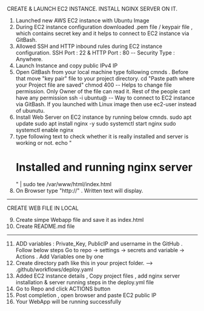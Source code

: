 CREATE & LAUNCH EC2 INSTANCE. INSTALL NGINX SERVER ON IT.

1. Launched new AWS EC2 instance with Ubuntu Image
2. During EC2 instance configuration downloaded .pem file / keypair file , which contains secret key and it helps to connect to EC2 instance via GitBash.
3. Allowed SSH and HTTP inbound rules during EC2 instance configuration. SSH Port : 22 & HTTP Port : 80 -- Security Type : Anywhere.
4. Launch Instance and copy public IPv4 IP
5. Open GitBash from your local machine type following cmnds . Before that move "key pair" file to your project directory.
    cd "Paste path where your Project file are saved"
    chmod 400 <Your Key pair File Name.pem>  -- Helps to change file permission. Only Owner of the file can read it. Rest of the people cant have any permission
    ssh -i <Your Key Pair file name.pem> ubuntu@<ec2 instance public IP>  -- Way to connect to EC2 instance via GitBash. If you launched with Linux image then use ec2-user instead of ubunutu.
6. Install Web Server on EC2 instance by running below cmnds.
    sudo apt update
    sudo apt install nginx -y
    sudo systemctl start nginx
    sudo systemctl enable nginx
7. type following text to check whether it is really installed and server is working or not.
    echo "<h1> Installed and running nginx server </h1>" | sudo tee /var/www/html/index.html
8. On Browser type "http://<your EC2 instance Public IP>" . Written text will display.
-------------------------------------------------------------------------------------------------------------------------------------------------

CREATE WEB FILE IN LOCAL

9. Create simpe Webapp file and save it as index.html
10. Create README.md file

--------------------------------------------------------------------------------------------------------------------------------------------------

11. ADD variables : Private_Key, PublicIP and username in the GitHub . Follow below steps
    Go to repo -> settings -> secrets and variable -> Actions . Add Variables one by one
12. Create directory path like this in your project folder. -->  .github/workflows/deploy.yaml
13. Added EC2 instance details , Copy project files , add nginx server installation & server running steps in the deploy.yml file
14. Go to Repo and click ACTIONS button
15. Post completion , open browser and paste EC2 public IP 
16. Your WebApp will be running successfully